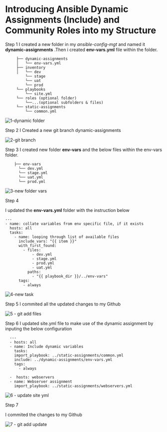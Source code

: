 # Introducing Ansible Dynamic Assignments (Include) and Community Roles into my Structure

Step 1
  I created a new folder in my _ansible-config-mgt_ and named it **dynamic-assignments** .Then i created **env-vars.yml** file within the folder.
   
         ├── dynamic-assignments
         │   └── env-vars.yml
         ├── inventory
         │   └── dev
             └── stage
             └── uat
             └── prod
         └── playbooks
             └── site.yml
         └── roles (optional folder)
             └──...(optional subfolders & files)
         └── static-assignments
             └── common.yml
             
             
  ![1-dynamic folder](https://user-images.githubusercontent.com/79808404/201148551-0466b4cf-7b8c-4706-9256-112fb1ac9e96.JPG)


Step 2
  I Created a new git branch dynamic-assignments 

![2-git branch](https://user-images.githubusercontent.com/79808404/201151477-808cb54e-d66c-4213-b938-8f647a4532ff.JPG)


Step 3
   I created new folder **env-vars** and the below files within the env-vars folder.
      
        ├── env-vars
          └── dev.yml
          └── stage.yml
          └── uat.yml
          └── prod.yml
      
   
   ![3-new folder vars](https://user-images.githubusercontent.com/79808404/201152230-170b89c0-940b-4c74-87b3-7c446dc3b554.JPG)


Step 4
  
  I updated the **env-vars.yml** folder with the instruction below
     
    ---
    - name: collate variables from env specific file, if it exists
      hosts: all
      tasks:
        - name: looping through list of available files
          include_vars: "{{ item }}"
          with_first_found:
            - files:
                - dev.yml
                - stage.yml
                - prod.yml
                - uat.yml
              paths:
                - "{{ playbook_dir }}/../env-vars"
          tags:
            - always
    
    
![4-new task](https://user-images.githubusercontent.com/79808404/201154280-fcbcb681-098b-4bd5-a26f-e95a7b517383.JPG)


Step 5
   I commited all the updated changes to my Github
     
   
   ![5 - git add files](https://user-images.githubusercontent.com/79808404/201154777-d2c49fac-9b45-4648-b48f-c7fb32af778a.JPG)

Step 6
    I updated site.yml file to make use of the dynamic assignment by inputing the below configuration
    
      ---
      - hosts: all
      - name: Include dynamic variables 
        tasks:
        import_playbook: ../static-assignments/common.yml 
        include: ../dynamic-assignments/env-vars.yml
        tags:
          - always

      -  hosts: webservers
      - name: Webserver assignment
        import_playbook: ../static-assignments/webservers.yml

![6 - update site yml](https://user-images.githubusercontent.com/79808404/201155846-ca759e3d-318d-42e3-af7a-adfd31e26717.JPG)


Step 7
  
  I commited the changes to my Github 
  
  

![7 - git add update](https://user-images.githubusercontent.com/79808404/201156185-749d9a11-39e1-4837-af84-a541316141e7.JPG)








  
